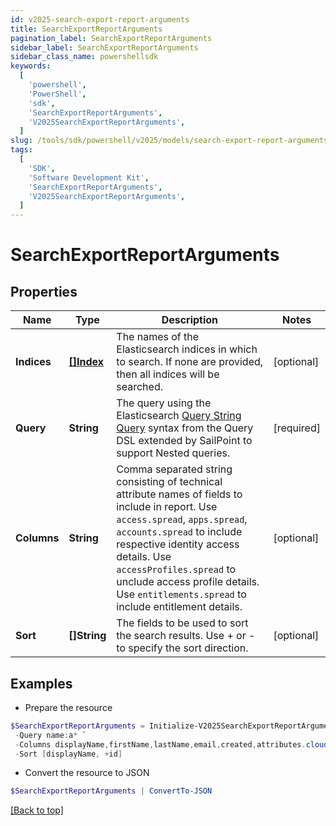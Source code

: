 ```yaml
---
id: v2025-search-export-report-arguments
title: SearchExportReportArguments
pagination_label: SearchExportReportArguments
sidebar_label: SearchExportReportArguments
sidebar_class_name: powershellsdk
keywords:
  [
    'powershell',
    'PowerShell',
    'sdk',
    'SearchExportReportArguments',
    'V2025SearchExportReportArguments',
  ]
slug: /tools/sdk/powershell/v2025/models/search-export-report-arguments
tags:
  [
    'SDK',
    'Software Development Kit',
    'SearchExportReportArguments',
    'V2025SearchExportReportArguments',
  ]
---
```


# SearchExportReportArguments

## Properties

| Name | Type | Description | Notes |
| --- | --- | --- | --- |
| **Indices** | [**[]Index**](index) | The names of the Elasticsearch indices in which to search. If none are provided, then all indices will be searched. | [optional] |
| **Query** | **String** | The query using the Elasticsearch [Query String Query](https://www.elastic.co/guide/en/elasticsearch/reference/5.2/query-dsl-query-string-query.html#query-string) syntax from the Query DSL extended by SailPoint to support Nested queries. | [required] |
| **Columns** | **String** | Comma separated string consisting of technical attribute names of fields to include in report. Use `access.spread`, `apps.spread`, `accounts.spread` to include respective identity access details. Use `accessProfiles.spread` to unclude access profile details. Use `entitlements.spread` to include entitlement details. | [optional] |
| **Sort** | **[]String** | The fields to be used to sort the search results. Use + or - to specify the sort direction. | [optional] |

## Examples

- Prepare the resource

```powershell
$SearchExportReportArguments = Initialize-V2025SearchExportReportArguments  -Indices [entitlements] `
 -Query name:a* `
 -Columns displayName,firstName,lastName,email,created,attributes.cloudLifecycleState `
 -Sort [displayName, +id]
```

- Convert the resource to JSON

```powershell
$SearchExportReportArguments | ConvertTo-JSON
```

[[Back to top]](#)
